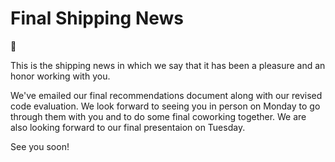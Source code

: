 # Final Shipping News 

:tada:

This is the shipping news in which we say that it has been a pleasure and an honor working with you. 

We've emailed our final recommendations document along with our revised code evaluation. We look forward to seeing you in person on Monday to go through them with you and to do some final coworking together. We are also looking forward to our final presentaion on Tuesday.

See you soon!
